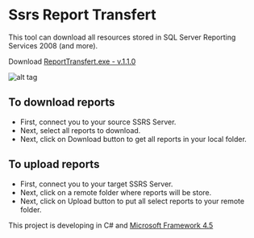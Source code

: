 Ssrs Report Transfert
=====================

This tool can download all resources stored in SQL Server Reporting Services 2008 (and more).

Download [ReportTransfert.exe - v.1.1.0](https://raw.github.com/dvoituron/SsrsReportTransfert/master/Releases/v1.1.0/ReportTransfert.exe)

![alt tag](https://raw.github.com/dvoituron/SsrsReportTransfert/master/Sample.png)

To download reports
-------------------
- First, connect you to your source SSRS Server.
- Next, select all reports to download.
- Next, click on Download button to get all reports in your local folder.

To upload reports
-----------------
- First, connect you to your target SSRS Server.
- Next, click on a remote folder where reports will be store.
- Next, click on Upload button to put all select reports to your remote folder.

This project is developing in C# and [Microsoft Framework 4.5](http://www.microsoft.com/download/details.aspx?id=30653)
